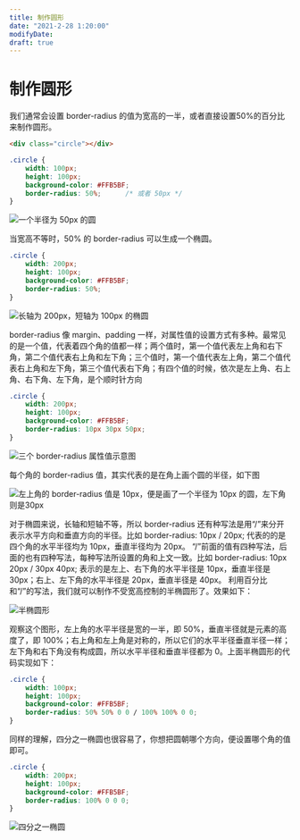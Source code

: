 ```yaml
---
title: 制作圆形
date: "2021-2-28 1:20:00"
modifyDate: 
draft: true
---
```


# 制作圆形

我们通常会设置 border-radius 的值为宽高的一半，或者直接设置50%的百分比来制作圆形。

```html
<div class="circle"></div>
```

```css
.circle {
    width: 100px;
    height: 100px;
    background-color: #FFB5BF;
    border-radius: 50%;      /* 或者 50px */
}
```

![一个半径为 50px 的圆](/static/chrome_36AClXcevc.png)

当宽高不等时，50% 的 border-radius 可以生成一个椭圆。

```css
.circle {
    width: 200px;
    height: 100px;
    background-color: #FFB5BF;
    border-radius: 50%;  
}
```

![长轴为 200px，短轴为 100px  的椭圆](/static/chrome_oOutawocoI.png)

border-radius 像 margin、padding 一样，对属性值的设置方式有多种。最常见的是一个值，代表着四个角的值都一样；两个值时，第一个值代表左上角和右下角，第二个值代表右上角和左下角；三个值时，第一个值代表左上角，第二个值代表右上角和左下角，第三个值代表右下角；有四个值的时候，依次是左上角、右上角、右下角、左下角，是个顺时针方向

```css
.circle {
    width: 200px;
    height: 100px;
    background-color: #FFB5BF;
    border-radius: 10px 30px 50px;
}
```

![三个 border-radius 属性值示意图](/static/chrome_ChAyttU1Wt.png)

每个角的 border-radius 值，其实代表的是在角上画个圆的半径，如下图

![左上角的 border-radius 值是 10px，便是画了一个半径为 10px 的圆，左下角则是30px](/static/1543503695823-3235d86d-bfa9-44c5-98d1-693d845711e0.png)

对于椭圆来说，长轴和短轴不等，所以 border-radius 还有种写法是用“/”来分开表示水平方向和垂直方向的半径。比如 border-radius: 10px / 20px; 代表的的是四个角的水平半径均为 10px，垂直半径均为 20px。
“/”前面的值有四种写法，后面的也有四种写法，每种写法所设置的角和上文一致。比如 border-radius: 10px 20px / 30px 40px; 表示的是左上、右下角的水平半径是 10px，垂直半径是 30px；右上、左下角的水平半径是 20px，垂直半径是 40px。
利用百分比和“/”的写法，我们就可以制作不受宽高控制的半椭圆形了。效果如下：

![半椭圆形](/static/1543504704437-2b3319f1-678a-485c-80ac-2782eebd59ed.png)

观察这个图形，左上角的水平半径是宽的一半，即 50%，垂直半径就是元素的高度了，即 100%；右上角和左上角是对称的，所以它们的水平半径垂直半径一样；左下角和右下角没有构成圆，所以水平半径和垂直半径都为 0。上面半椭圆形的代码实现如下：

```css
.circle {
    width: 100px;
    height: 100px;
    background-color: #FFB5BF;
    border-radius: 50% 50% 0 0 / 100% 100% 0 0;
}
```

同样的理解，四分之一椭圆也很容易了，你想把圆朝哪个方向，便设置哪个角的值即可。

```css
.circle {
    width: 200px;
    height: 100px;
    background-color: #FFB5BF;
    border-radius: 100% 0 0 0;
}
```

![四分之一椭圆](/static/chrome_ouDfdm15ug.png)
